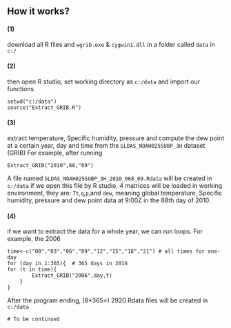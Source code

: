 ## How it works?

#### (1) 
download all R files and `wgrib.exe` & `cygwin1.dll` in a folder called `data` in `c:/`

#### (2)
then open R studio, set working directory as `c:/data` and import our functions

 	setwd("c:/data")
 	source("Extract_GRIB.R")

#### (3) 
extract temperature, Specific humidity, pressure and compute the dew point at a certain year, day and time from the `GLDAS_NOAH025SUBP_3H` dataset (GRIB) For example, after running

	Extract_GRIB("2010",68,"09")


A file named `GLDAS_NOAH025SUBP_3H_2010_068_09.Rdata` will be created in `c:/data` if we open this file by R studio, 4 matrices will be loaded in working environment, they are: `Tt`,`q`,`p`,and `dew`, meaning global temperature, Specific humidity, pressure and dew point data at 9:00Z in the 68th day of 2010.

#### (4) 
if we want to extract the data for a whole year, we can run loops. For example, the 2006

	time<-c("00","03","06","09","12","15","18","21") # all times for one-day
 	for (day in 1:365){  # 365 days in 2016
   	for (t in time){
     		Extract_GRIB("2006",day,t)
   		}
 	}
 
After the program ending, (8*365=) 2920 Rdata files will be created in `c:/data`
 
	# To be continued
